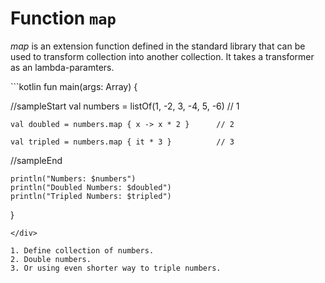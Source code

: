 # Function `map`

*map* is an extension function defined in the standard library that can be used to transform collection into another collection. It takes a transformer as an lambda-paramters.

<div class="language-kotlin" theme="idea">
```kotlin
fun main(args: Array<String>) {

//sampleStart
    val numbers = listOf(1, -2, 3, -4, 5, -6)     // 1
    
    val doubled = numbers.map { x -> x * 2 }      // 2
    
    val tripled = numbers.map { it * 3 }          // 3
//sampleEnd

    println("Numbers: $numbers")
    println("Doubled Numbers: $doubled")
    println("Tripled Numbers: $tripled")
}
```
</div>

1. Define collection of numbers.
2. Double numbers.
3. Or using even shorter way to triple numbers. 
